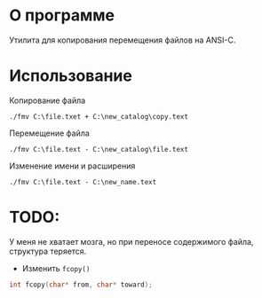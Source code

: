 # О программе
Утилита для копирования перемещения файлов на ANSI-C. 

# Использование

Копирование файла
```batch
./fmv C:\file.txet + C:\new_catalog\copy.text
```
Перемещение файла
```batch
./fmv C:\file.text - C:\new_catalog\file.text
```
Изменение имени и расширения
```batch
./fmv C:\file.text - C:\new_name.text
```
# TODO:
У меня не хватает мозга, но при переносе содержимого файла, структура теряется.
 - Изменить ```fcopy()```
```C
int fcopy(char* from, char* toward);
```
